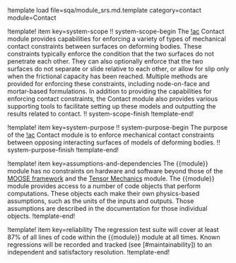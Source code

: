 !template load file=sqa/module_srs.md.template category=contact module=Contact

!template! item key=system-scope
!! system-scope-begin
The [!ac](MOOSE) Contact module provides capabilities for enforcing a variety of types of mechanical contact constraints between surfaces on deforming bodies. These constraints typically enforce the condition that the two surfaces do not penetrate each other. They can also optionally enforce that the two surfaces do not separate or slide relative to each other, or allow for slip only when the frictional capacity has been reached. Multiple methods are provided for enforcing these constraints, including node-on-face and mortar-based formulations. In addition to providing the capabilities for enforcing contact constraints, the Contact module also provides various supporting tools to facilitate setting up these models and outputting the results related to contact.
!! system-scope-finish
!template-end!

!template! item key=system-purpose
!! system-purpose-begin
The purpose of the [!ac](MOOSE) Contact module is to enforce mechanical contact constraints between opposing interacting surfaces of models of deforming bodies.
!! system-purpose-finish
!template-end!

!template! item key=assumptions-and-dependencies
The {{module}} module has no constraints on hardware and software beyond those of the [MOOSE framework](framework_srs.md#assumptions-and-dependencies) and the [Tensor Mechanics](tensor_mechanics_srs.md#assumptions-and-dependencies) module.
The {{module}} module provides access to a number of code objects that perform computations. These objects each make their own physics-based assumptions, such as the units of the inputs and outputs. Those assumptions are described in the documentation for those individual objects.
!template-end!

!template! item key=reliability
The regression test suite will cover at least 87% of all lines of code within the {{module}}
module at all times. Known regressions will be recorded and tracked (see [#maintainability]) to an
independent and satisfactory resolution.
!template-end!
